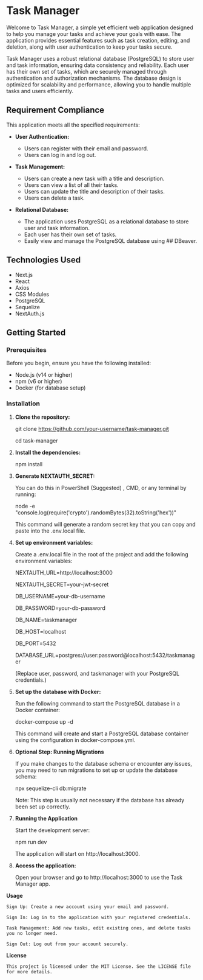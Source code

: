 # Task Manager

Welcome to Task Manager, a simple yet efficient web application designed to help you manage your tasks and achieve your goals with ease. The application provides essential features such as task creation, editing, and deletion, along with user authentication to keep your tasks secure.

Task Manager uses a robust relational database (PostgreSQL) to store user and task information, ensuring data consistency and reliability. Each user has their own set of tasks, which are securely managed through authentication and authorization mechanisms. The database design is optimized for scalability and performance, allowing you to handle multiple tasks and users efficiently.

## Requirement Compliance

This application meets all the specified requirements:

- **User Authentication:**
  - Users can register with their email and password.
  - Users can log in and log out.

- **Task Management:**
  - Users can create a new task with a title and description.
  - Users can view a list of all their tasks.
  - Users can update the title and description of their tasks.
  - Users can delete a task.

- **Relational Database:**
  - The application uses PostgreSQL as a relational database to store user and task information.
  - Each user has their own set of tasks.
  - Easily view and manage the PostgreSQL database using ## DBeaver.

## Technologies Used

- Next.js
- React
- Axios
- CSS Modules
- PostgreSQL
- Sequelize
- NextAuth.js

## Getting Started

### Prerequisites

Before you begin, ensure you have the following installed:

- Node.js (v14 or higher)
- npm (v6 or higher)
- Docker (for database setup)


### Installation

1. **Clone the repository:**

    git clone https://github.com/your-username/task-manager.git

    cd task-manager

3. **Install the dependencies:**

    npm install


4.  **Generate NEXTAUTH_SECRET:**
  
    You can do this in PowerShell (Suggested) , CMD, or any terminal by running:

    node -e "console.log(require('crypto').randomBytes(32).toString('hex'))"
    
    This command will generate a random secret key that you can copy and paste into the .env.local file.


6. **Set up environment variables:**

    Create a .env.local file in the root of the project and add the following environment variables:
   
    NEXTAUTH_URL=http://localhost:3000
   
    NEXTAUTH_SECRET=your-jwt-secret
   
    DB_USERNAME=your-db-username
      
    DB_PASSWORD=your-db-password
       
    DB_NAME=taskmanager
   
    DB_HOST=localhost
    
    DB_PORT=5432
   
    DATABASE_URL=postgres://user:password@localhost:5432/taskmanager
  
      (Replace user, password, and taskmanager with your PostgreSQL credentials.)


4. **Set up the database with Docker:**

    Run the following command to start the PostgreSQL database in a Docker container:

    docker-compose up -d

    This command will create and start a PostgreSQL database container using the configuration in docker-compose.yml.

5. **Optional Step: Running Migrations**
   
    If you make changes to the database schema or encounter any issues, you may need to run migrations to set up or update the database schema:

    npx sequelize-cli db:migrate
   
    Note: This step is usually not necessary if the database has already been set up correctly.

7. **Running the Application**
    
    Start the development server:

    npm run dev

    The application will start on http://localhost:3000.

8. **Access the application:**

    Open your browser and go to http://localhost:3000 to use the Task Manager app.

**Usage**
   
    Sign Up: Create a new account using your email and password.
   
    Sign In: Log in to the application with your registered credentials.
   
    Task Management: Add new tasks, edit existing ones, and delete tasks you no longer need.

    Sign Out: Log out from your account securely.
    
**License**
   
    This project is licensed under the MIT License. See the LICENSE file for more details.

